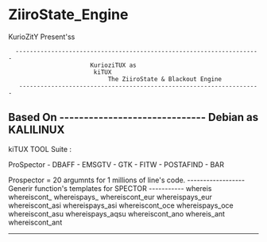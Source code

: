 ZiiroState_Engine
=================

KurioZitY Present'ss

      ---------------------------------------------------------------------
                           KurioziTUX as  
                            kiTUX 
                                The ZiiroState & Blackout Engine 
       --------------------------------------------------------------------


Based On 
       ------------------------------
          Debian as
                 KALILINUX
  --------------------------------------
  
 kiTUX TOOL Suite :
 
 ProSpector - DBAFF  - EMSGTV - GTK - FITW - POSTAFIND - BAR
 
 
 
 Prospector = 20  argumnts for 1 millions of line's code.
 ------------------      Generir function's templates for SPECTOR -----------
 whereis                                    
 whereiscont_                       whereispays_
 whereiscont_eur                    whereispays_eur
 whereiscont_asi                    whereispays_asi
 whereiscont_oce                    whereispays_oce
 whereiscont_asu                    whereispays_aqsu
 whereiscont_ano                    whereis_ant
 whereiscont_ant
 
 -----------------------------------------------------------------------------   
 
